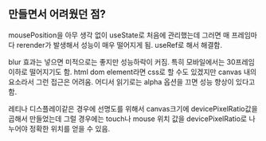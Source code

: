 ## 만들면서 어려웠던 점?
mousePosition을 아무 생각 없이 useState로 처음에 관리했는데 그러면 매 프레임마다 rerender가 발생해서 성능이 매우 떨어지게 됨. useRef로 해서 해결함.

blur 효과는 넣으면 미적으로는 좋지만 성능하락이 커짐. 특히 모바일에서는 30프레임 이하로 떨어지기도 함. html dom element라면 css로 할 수도 있겠지만 canvas 내의 요소라서 그런 접근은 어려움. 어디서 읽기로는 alpha 옵션을 끄면 성능 향상이 있다고 함.

레티나 디스플레이같은 경우에 선명도를 위해서 canvas크기에 devicePixelRatio값을 곱해서 만들었는데 그럴 경우에는 touch나 mouse 위치 값을 devicePixelRatio로 나누어야 정확한 위치를 얻을 수 있음.